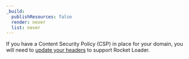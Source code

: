 ```yaml
---
_build:
  publishResources: false
  render: never
  list: never
---
```


If you have a Content Security Policy (CSP) in place for your domain, you will need to [update your headers](/fundamentals/reference/policies-compliances/content-security-policies/#product-requirements) to support Rocket Loader.